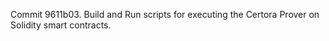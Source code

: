 Commit 9611b03.                    Build and Run scripts for executing the Certora Prover on Solidity smart contracts.